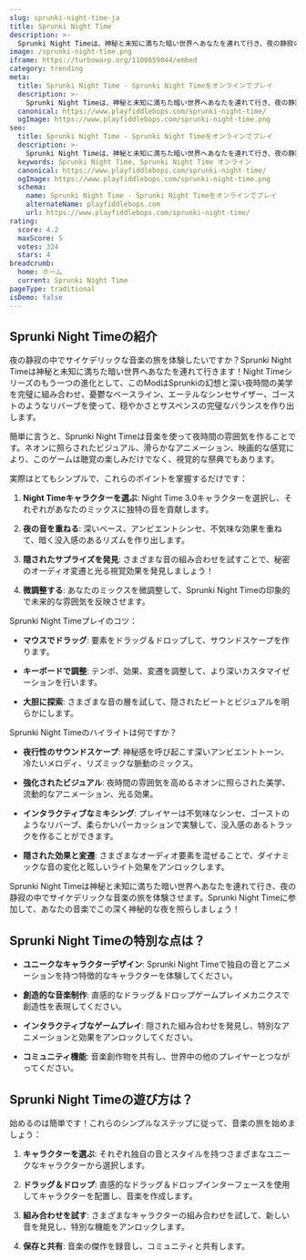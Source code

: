 ```yaml
---
slug: sprunki-night-time-ja
title: Sprunki Night Time
description: >-
  Sprunki Night Timeは、神秘と未知に満ちた暗い世界へあなたを連れて行き、夜の静寂の中でサイケデリックな音楽の旅を体験させます。Sprunki Night Timeに参加して、あなたの音楽でこの深く神秘的な夜を照らしましょう！
image: /sprunki-night-time.png
iframe: https://turbowarp.org/1100659044/embed
category: trending
meta:
  title: Sprunki Night Time - Sprunki Night Timeをオンラインでプレイ
  description: >-
    Sprunki Night Timeは、神秘と未知に満ちた暗い世界へあなたを連れて行き、夜の静寂の中でサイケデリックな音楽の旅を体験させます。Sprunki Night Timeに参加して、あなたの音楽でこの深く神秘的な夜を照らしましょう！
  canonical: https://www.playfiddlebops.com/sprunki-night-time/
  ogImage: https://www.playfiddlebops.com/sprunki-night-time.png
seo:
  title: Sprunki Night Time - Sprunki Night Timeをオンラインでプレイ
  description: >-
    Sprunki Night Timeは、神秘と未知に満ちた暗い世界へあなたを連れて行き、夜の静寂の中でサイケデリックな音楽の旅を体験させます。Sprunki Night Timeに参加して、あなたの音楽でこの深く神秘的な夜を照らしましょう！
  keywords: Sprunki Night Time, Sprunki Night Time オンライン
  canonical: https://www.playfiddlebops.com/sprunki-night-time/
  ogImage: https://www.playfiddlebops.com/sprunki-night-time.png
  schema:
    name: Sprunki Night Time - Sprunki Night Timeをオンラインでプレイ
    alternateName: playfiddlebops.com
    url: https://www.playfiddlebops.com/sprunki-night-time/
rating:
  score: 4.2
  maxScore: 5
  votes: 324
  stars: 4
breadcrumb:
  home: ホーム
  current: Sprunki Night Time
pageType: traditional
isDemo: false
---
```


## Sprunki Night Timeの紹介

夜の静寂の中でサイケデリックな音楽の旅を体験したいですか？Sprunki Night Timeは神秘と未知に満ちた暗い世界へあなたを連れて行きます！Night Timeシリーズのもう一つの進化として、このModはSprunkiの幻想と深い夜時間の美学を完璧に組み合わせ、憂鬱なベースライン、エーテルなシンセサイザー、ゴーストのようなリバーブを使って、穏やかさとサスペンスの完璧なバランスを作り出します。

簡単に言うと、Sprunki Night Timeは音楽を使って夜時間の雰囲気を作ることです。ネオンに照らされたビジュアル、滑らかなアニメーション、映画的な感覚により、このゲームは聴覚の楽しみだけでなく、視覚的な祭典でもあります。

実際はとてもシンプルで、これらのポイントを掌握するだけです：

1. **Night Timeキャラクターを選ぶ**: Night Time 3.0キャラクターを選択し、それぞれがあなたのミックスに独特の音を貢献します。

1. **夜の音を重ねる**: 深いベース、アンビエントシンセ、不気味な効果を重ねて、暗く没入感のあるリズムを作り出します。

1. **隠されたサプライズを発見**: さまざまな音の組み合わせを試すことで、秘密のオーディオ変遷と光る視覚効果を発見しましょう！

1. **微調整する**: あなたのミックスを微調整して、Sprunki Night Timeの印象的で未来的な雰囲気を反映させます。

Sprunki Night Timeプレイのコツ：

- **マウスでドラッグ**: 要素をドラッグ＆ドロップして、サウンドスケープを作ります。

- **キーボードで調整**: テンポ、効果、変遷を調整して、より深いカスタマイゼーションを行います。

- **大胆に探索**: さまざまな音の層を試して、隠されたビートとビジュアルを明らかにします。

Sprunki Night Timeのハイライトは何ですか？

- **夜行性のサウンドスケープ**: 神秘感を呼び起こす深いアンビエントトーン、冷たいメロディ、リズミックな脈動のミックス。

- **強化されたビジュアル**: 夜時間の雰囲気を高めるネオンに照らされた美学、流動的なアニメーション、光る効果。

- **インタラクティブなミキシング**: プレイヤーは不気味なシンセ、ゴーストのようなリバーブ、柔らかいパーカッションで実験して、没入感のあるトラックを作ることができます。

- **隠された効果と変遷**: さまざまなオーディオ要素を混ぜることで、ダイナミックな音の変化と眩しいライト効果をアンロックします。

Sprunki Night Timeは神秘と未知に満ちた暗い世界へあなたを連れて行き、夜の静寂の中でサイケデリックな音楽の旅を体験させます。Sprunki Night Timeに参加して、あなたの音楽でこの深く神秘的な夜を照らしましょう！

## Sprunki Night Timeの特別な点は？

- **ユニークなキャラクターデザイン**: Sprunki Night Timeで独自の音とアニメーションを持つ特徴的なキャラクターを体験してください。

- **創造的な音楽制作**: 直感的なドラッグ＆ドロップゲームプレイメカニクスで創造性を表現してください。

- **インタラクティブなゲームプレイ**: 隠された組み合わせを発見し、特別なアニメーションと効果をアンロックしてください。

- **コミュニティ機能**: 音楽創作物を共有し、世界中の他のプレイヤーとつながってください。

## Sprunki Night Timeの遊び方は？

始めるのは簡単です！これらのシンプルなステップに従って、音楽の旅を始めましょう：

1. **キャラクターを選ぶ**: それぞれ独自の音とスタイルを持つさまざまなユニークなキャラクターから選択します。

1. **ドラッグ＆ドロップ**: 直感的なドラッグ＆ドロップインターフェースを使用してキャラクターを配置し、音楽を作成します。

1. **組み合わせを試す**: さまざまなキャラクターの組み合わせを試して、新しい音を発見し、特別な機能をアンロックします。

1. **保存と共有**: 音楽の傑作を録音し、コミュニティと共有します。